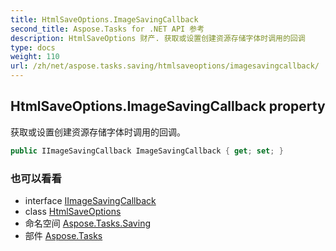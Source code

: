 ```yaml
---
title: HtmlSaveOptions.ImageSavingCallback
second_title: Aspose.Tasks for .NET API 参考
description: HtmlSaveOptions 财产. 获取或设置创建资源存储字体时调用的回调
type: docs
weight: 110
url: /zh/net/aspose.tasks.saving/htmlsaveoptions/imagesavingcallback/
---
```

## HtmlSaveOptions.ImageSavingCallback property

获取或设置创建资源存储字体时调用的回调。

```csharp
public IImageSavingCallback ImageSavingCallback { get; set; }
```

### 也可以看看

* interface [IImageSavingCallback](../../../aspose.tasks/iimagesavingcallback/)
* class [HtmlSaveOptions](../)
* 命名空间 [Aspose.Tasks.Saving](../../htmlsaveoptions/)
* 部件 [Aspose.Tasks](../../../)


